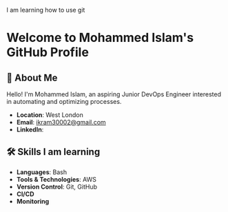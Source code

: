 

I am learning how to use git 

# Welcome to Mohammed Islam's GitHub Profile

## 🚀 About Me

Hello! I'm Mohammed Islam, an aspiring Junior DevOps Engineer interested in automating and optimizing processes.

- **Location**: West London
- **Email**: ikram30002@gmail.com
- **LinkedIn**: [](https://www.linkedin.com/in/mohammed-islam-735a85262/)

## 🛠️ Skills I am learning

- **Languages**: Bash
- **Tools & Technologies**: AWS
- **Version Control**: Git, GitHub
- **CI/CD**
- **Monitoring**
